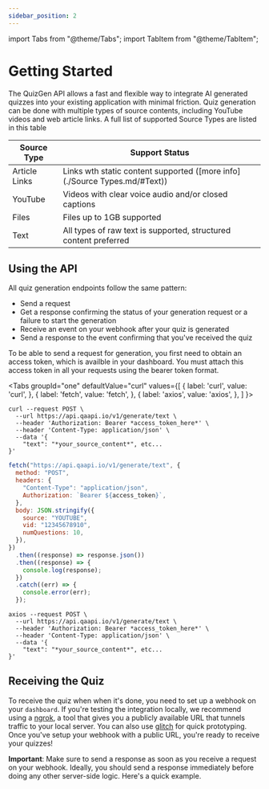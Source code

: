 ```yaml
---
sidebar_position: 2
---
```


import Tabs from "@theme/Tabs";
import TabItem from "@theme/TabItem";

# Getting Started

The QuizGen API allows a fast and flexible way to integrate AI generated quizzes into your existing application with minimal friction. Quiz generation can be done with multiple types of source contents, including YouTube videos and web article links. A full list of supported Source Types are listed in this table

| Source Type   | Support Status                                                            |
| ------------- | ------------------------------------------------------------------------- |
| Article Links | Links wth static content supported ([more info](./Source Types.md/#Text)) |
| YouTube       | Videos with clear voice audio and/or closed captions                      |
| Files         | Files up to 1GB supported                                                 |
| Text          | All types of raw text is supported, structured content preferred          |

## Using the API

All quiz generation endpoints follow the same pattern:

- Send a request
- Get a response confirming the status of your generation request or a failure to start the generation
- Receive an event on your webhook after your quiz is generated
- Send a response to the event confirming that you've received the quiz

To be able to send a request for generation, you first need to obtain an access token, which is availble in your dashboard. You must attach this access token in all your requests using the bearer token format.

<Tabs
groupId="one"
  defaultValue="curl"
  values={[
    { label: 'curl', value: 'curl', },
    { label: 'fetch', value: 'fetch', },
    { label: 'axios', value: 'axios', },
  ]
}>
<TabItem value="curl">

```shell
curl --request POST \
  --url https://api.qaapi.io/v1/generate/text \
  --header 'Authorization: Bearer *access_token_here*' \
  --header 'Content-Type: application/json' \
  --data '{
	"text": "*your_source_content*", etc...
}'
```

</TabItem>
<TabItem value="fetch">

```javascript
fetch("https://api.qaapi.io/v1/generate/text", {
  method: "POST",
  headers: {
    "Content-Type": "application/json",
    Authorization: `Bearer ${access_token}`,
  },
  body: JSON.stringify({
    source: "YOUTUBE",
    vid: "12345678910",
    numQuestions: 10,
  }),
})
  .then((response) => response.json())
  .then((response) => {
    console.log(response);
  })
  .catch((err) => {
    console.error(err);
  });
```

</TabItem>
<TabItem value="axios">

```shell
axios --request POST \
  --url https://api.qaapi.io/v1/generate/text \
  --header 'Authorization: Bearer *access_token_here*' \
  --header 'Content-Type: application/json' \
  --data '{
	"text": "*your_source_content*", etc...
}'
```

</TabItem>
</Tabs>

## Receiving the Quiz

To receive the quiz when when it's done, you need to set up a webhook on your `dashboard`. If you're testing the integration locally, we recommend using a [ngrok](https://ngrok.com), a tool that gives you a publicly available URL that tunnels traffic to your local server. You can also use [glitch](https://glitch.com) for quick prototyping. Once you've setup your webhook with a public URL, you're ready to receive your quizzes!

**Important**: Make sure to send a response as soon as you receive a request on your webhook. Ideally, you should send a response immediately before doing any other server-side logic. Here's a quick example.
